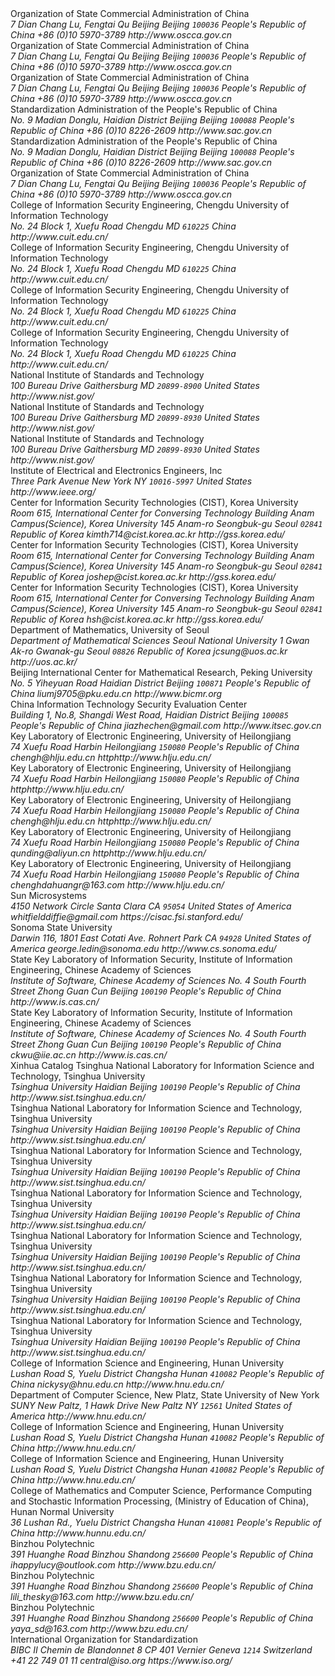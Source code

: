 <reference anchor='GMT-0002-2012' target='http://www.oscca.gov.cn/Column/Column_32.htm'>
  <front>
    <title>GM/T 0002-2012: SM4 block cipher algorithm</title>
    <author>
      <organization>Organization of State Commercial Administration of China</organization>
      <address>
        <postal>
         <street>7 Dian Chang Lu, Fengtai Qu</street>
         <city>Beijing</city>
         <region>Beijing</region>
         <code>100036</code>
         <country>People's Republic of China</country>
        </postal>
        <phone>+86 (0)10 5970-3789</phone>
        <!--<email>contact@oscca.gov.cn</email>-->
        <uri>http://www.oscca.gov.cn</uri>
      </address>
    </author>
    <date day='21' month='March' year='2012'/>
  </front>
</reference>

<reference anchor='GMT-0006-2012' target='http://www.oscca.gov.cn/Column/Column_32.htm'>
  <front>
    <title>GM/T 0006-2012: Cryptographic Application Identifier Criterion Specification</title>
    <author>
      <organization>Organization of State Commercial Administration of China</organization>
      <address>
        <postal>
         <street>7 Dian Chang Lu, Fengtai Qu</street>
         <city>Beijing</city>
         <region>Beijing</region>
         <code>100036</code>
         <country>People's Republic of China</country>
        </postal>
        <phone>+86 (0)10 5970-3789</phone>
        <!--<email>contact@oscca.gov.cn</email>-->
        <uri>http://www.oscca.gov.cn</uri>
      </address>
    </author>
    <date day='21' month='March' year='2012'/>
  </front>
</reference>

<reference anchor='SM4' target='http://www.oscca.gov.cn/UpFile/200621016423197990.pdf'>
<!-- <reference anchor='SM4' target='http://info.dacas.cn/sharedimages/ARTICLES/SMAlgorithms/SM4.pdf'> -->
  <front>
    <title>SMS4 Cryptographic Algorithm For Wireless LAN Products</title>
    <author>
      <organization>Organization of State Commercial Administration of China</organization>
      <address>
        <postal>
         <street>7 Dian Chang Lu, Fengtai Qu</street>
         <city>Beijing</city>
         <region>Beijing</region>
         <code>100036</code>
         <country>People's Republic of China</country>
        </postal>
        <phone>+86 (0)10 5970-3789</phone>
        <!--<email>contact@oscca.gov.cn</email>-->
        <uri>http://www.oscca.gov.cn</uri>
      </address>
    </author>
    <date month='January' year='2006'/>
  </front>
</reference>

<reference anchor='GBT.32907-2016' target='http://www.gb688.cn/bzgk/gb/newGbInfo?hcno=7803DE42D3BC5E80B0C3E5D8E873D56A'>
<!--http://www.sac.gov.cn/SACSearch/search?channelid=97779&templet=gjcxjg_detail.jsp&searchword=STANDARD_CODE=%27GB/T%2032907-2016%27 -->
  <front>
    <title>GB/T 32907-2016: Information security technology —- SM4 block cipher algorithm</title>
    <author>
      <organization>Standardization Administration of the People's Republic of China</organization>
      <address>
        <postal>
         <street>No. 9 Madian Donglu, Haidian District</street>
         <city>Beijing</city>
         <region>Beijing</region>
         <code>100088</code>
         <country>People's Republic of China</country>
        </postal>
        <phone>+86 (0)10 8226-2609</phone>
        <!--<email>contact@oscca.gov.cn</email>-->
        <uri>http://www.sac.gov.cn</uri>
      </address>
    </author>
    <date day='29' month='August' year='2016'/>
  </front>
</reference>


<reference anchor='GB.15629.11-2003' target='http://www.gb688.cn/bzgk/gb/newGbInfo?hcno=74B9DD11287E72408C19C4D3A360D1BD'>
  <front>
    <title>Information technology -- Telecommunications and information exchange between systems -- Local and metropolitan area networks -- Specific requirements -- Part 11: Wireless LAN Medium Access Control (MAC) and Physical Layer (PHY) Specifications</title>
    <author>
      <organization>Standardization Administration of the People's Republic of China</organization>
      <address>
        <postal>
         <street>No. 9 Madian Donglu, Haidian District</street>
         <city>Beijing</city>
         <region>Beijing</region>
         <code>100088</code>
         <country>People's Republic of China</country>
        </postal>
        <phone>+86 (0)10 8226-2609</phone>
        <!--<email>contact@oscca.gov.cn</email>-->
        <uri>http://www.sac.gov.cn</uri>
      </address>
    </author>
    <date day='12' month='May' year='2003'/>
  </front>
</reference>


<reference anchor='OSCCA' target='http://www.oscca.gov.cn'>
  <front>
    <title>Organization of State Commercial Administration of China</title>
    <author>
      <organization>Organization of State Commercial Administration of China</organization>
      <address>
        <postal>
         <street>7 Dian Chang Lu, Fengtai Qu</street>
         <city>Beijing</city>
         <region>Beijing</region>
         <code>100036</code>
         <country>People's Republic of China</country>
        </postal>
        <phone>+86 (0)10 5970-3789</phone>
        <!--<email>contact@oscca.gov.cn</email>-->
        <uri>http://www.oscca.gov.cn</uri>
      </address>
    </author>
    <date month='May' year='2017'/>
  </front>
</reference>

<reference anchor='SM4-Power' target='http://dx.doi.org/10.6028/NIST.FIPS.180-4'>
  <front>
    <!-- Journal on Communications Vol. 36 No 10. -->
    <title>Improved chosen-plaintext power analysis attack against SM4 at the round-output</title>
    <author initials="Z." surname="Du" fullname="Zhi-bo Du">
      <organization>College of Information Security Engineering, Chengdu University of Information Technology</organization>
      <address>
        <postal>
          <street>No. 24 Block 1, Xuefu Road</street>
          <city>Chengdu</city>
          <region>MD</region>
          <code>610225</code>
          <country>China</country>
        </postal>
        <uri>http://www.cuit.edu.cn/</uri>
      </address>
    </author>
    <author initials="Z." surname="Wu" fullname="Zhen Wu">
      <organization>College of Information Security Engineering, Chengdu University of Information Technology</organization>
      <address>
        <postal>
          <street>No. 24 Block 1, Xuefu Road</street>
          <city>Chengdu</city>
          <region>MD</region>
          <code>610225</code>
          <country>China</country>
        </postal>
        <uri>http://www.cuit.edu.cn/</uri>
      </address>
    </author>
    <author initials="M." surname="Wang" fullname="Min Wang">
      <organization>College of Information Security Engineering, Chengdu University of Information Technology</organization>
      <address>
        <postal>
          <street>No. 24 Block 1, Xuefu Road</street>
          <city>Chengdu</city>
          <region>MD</region>
          <code>610225</code>
          <country>China</country>
        </postal>
        <uri>http://www.cuit.edu.cn/</uri>
      </address>
    </author>
    <author initials="J." surname="Rao" fullname="Jin-tao Rao">
      <organization>College of Information Security Engineering, Chengdu University of Information Technology</organization>
      <address>
        <postal>
          <street>No. 24 Block 1, Xuefu Road</street>
          <city>Chengdu</city>
          <region>MD</region>
          <code>610225</code>
          <country>China</country>
        </postal>
        <uri>http://www.cuit.edu.cn/</uri>
      </address>
    </author>
    <date month='October' year='2015'/>
  </front>
</reference>

<reference anchor='NIST.FIPS.197' target='https://doi.org/10.6028/NIST.FIPS.197'>
  <front>
    <title>NIST FIPS 197: Advanced Encryption Standard (AES)</title>
    <author>
      <organization>National Institute of Standards and Technology</organization>
      <address>
        <postal>
          <street>100 Bureau Drive</street>
          <city>Gaithersburg</city>
          <region>MD</region>
          <code>20899-8900</code>
          <country>United States</country>
        </postal>
        <uri>http://www.nist.gov/</uri>
      </address>
    </author>
    <date month='November' year='2001'/>
  </front>
</reference>

<reference anchor='NIST.SP.800-38A' target='http://dx.doi.org/10.6028/NIST.SP.800-38A'>
  <front>
    <title>NIST Special Publication 800-38A: Recommendation for Block Cipher Modes of Operation -- Methods and Techniques</title>
    <author initials="M." surname="Dworkin" fullname="Morris Dworkin">
      <organization>National Institute of Standards and Technology</organization>
      <address>
        <postal>
          <street>100 Bureau Drive</street>
          <city>Gaithersburg</city>
          <region>MD</region>
          <code>20899-8930</code>
          <country>United States</country>
        </postal>
        <uri>http://www.nist.gov/</uri>
      </address>
    </author>
    <date month='December' year='2001'/>
  </front>
</reference>

<reference anchor='NIST.SP.800-38E' target='http://dx.doi.org/10.6028/NIST.SP.800-38E'>
  <front>
    <title>NIST Special Publication 800-38E: Recommendation for Block Cipher Modes of Operation: the XTS-AES Mode for Confidentiality on Storage Devices</title>
    <author initials="M." surname="Dworkin" fullname="Morris Dworkin">
      <organization>National Institute of Standards and Technology</organization>
      <address>
        <postal>
          <street>100 Bureau Drive</street>
          <city>Gaithersburg</city>
          <region>MD</region>
          <code>20899-8930</code>
          <country>United States</country>
        </postal>
        <uri>http://www.nist.gov/</uri>
      </address>
    </author>
    <date month='January' year='2010'/>
  </front>
</reference>

<reference anchor='IEEE.1619-2007' target='http://dx.doi.org/10.6028/NIST.SP.800-38E'>
  <front>
    <title>IEEE P1619-2007: The XTS-AES Tweakable Block Cipher</title>
    <author>
      <organization>Institute of Electrical and Electronics Engineers, Inc</organization>
      <address>
        <postal>
          <street>Three Park Avenue</street>
          <city>New York</city>
          <region>NY</region>
          <code>10016-5997</code>
          <country>United States</country>
        </postal>
        <uri>http://www.ieee.org/</uri>
      </address>
    </author>
    <date day='18' month='April' year='2008'/>
  </front>
</reference>

<reference anchor='SM4-Analysis' target='https://eprint.iacr.org/2008/281'>
  <front>
    <!-- Cryptology ePrint Archive, Report 2008/281 -->
    <title>Linear and Differential Cryptanalysis of Reduced SMS4 Block Cipher</title>
    <author initials="T." surname="Kim" fullname="Taehyun Kim">
      <organization>Center for Information Security Technologies (CIST), Korea University</organization>
      <address>
        <postal>
          <street>Room 615, International Center for Conversing Technology Building</street>
          <street>Anam Campus(Science), Korea University</street>
          <street>145 Anam-ro</street>
          <city>Seongbuk-gu</city>
          <region>Seoul</region>
          <code>02841</code>
          <country>Republic of Korea</country>
        </postal>
        <email>kimth714@cist.korea.ac.kr</email>
        <uri>http://gss.korea.edu/</uri>
      </address>
    </author>
    <author initials="J." surname="Kim" fullname="Jongsung Kim">
      <organization>Center for Information Security Technologies (CIST), Korea University</organization>
      <address>
        <postal>
          <street>Room 615, International Center for Conversing Technology Building</street>
          <street>Anam Campus(Science), Korea University</street>
          <street>145 Anam-ro</street>
          <city>Seongbuk-gu</city>
          <region>Seoul</region>
          <code>02841</code>
          <country>Republic of Korea</country>
        </postal>
        <email>joshep@cist.korea.ac.kr</email>
        <uri>http://gss.korea.edu/</uri>
      </address>
    </author>
    <author initials="S." surname="Kim" fullname="Seokhie Kim">
      <organization>Center for Information Security Technologies (CIST), Korea University</organization>
      <address>
        <postal>
          <street>Room 615, International Center for Conversing Technology Building</street>
          <street>Anam Campus(Science), Korea University</street>
          <street>145 Anam-ro</street>
          <city>Seongbuk-gu</city>
          <region>Seoul</region>
          <code>02841</code>
          <country>Republic of Korea</country>
        </postal>
        <email>hsh@cist.korea.ac.kr</email>
        <uri>http://gss.korea.edu/</uri>
      </address>
    </author>
    <author initials="J." surname="Sung" fullname="Jaechul Sung">
      <organization>Department of Mathematics, University of Seoul</organization>
      <address>
        <postal>
          <street>Department of Mathematical Sciences</street>
          <street>Seoul National University</street>
          <street>1 Gwan Ak-ro</street>
          <city>Gwanak-gu</city>
          <region>Seoul</region>
          <code>08826</code>
          <country>Republic of Korea</country>
        </postal>
        <email>jcsung@uos.ac.kr</email>
        <uri>http://uos.ac.kr/</uri>
      </address>
    </author>
    <date day='22' month='June' year='2008'/>
  </front>
</reference>

<reference anchor='SM4-Linear' target='https://doi.org/10.1007/s11390-014-1495-9'>
  <front>
    <!-- Journal of Computer Science and Technology, November 2014, Volume 29, Issue 6, pp 1123–1133 -->
    <title>Improved Linear Attacks on the Chinese Block Cipher Standard</title>
    <author initials="M." surname="Liu" fullname="Ming-Jie Liu">
      <organization>Beijing International Center for Mathematical Research, Peking University</organization>
      <address>
        <postal>
          <street>No. 5 Yiheyuan Road Haidian District</street>
          <city>Beijing</city>
          <code>100871</code>
          <country>People's Republic of China</country>
        </postal>
        <email>liumj9705@pku.edu.cn</email>
        <uri>http://www.bicmr.org</uri>
      </address>
    </author>
    <author initials="J." surname="Chen" fullname="Jia-Zhe Chen">
      <organization>China Information Technology Security Evaluation Center</organization>
      <address>
        <postal>
          <street>Building 1, No.8, Shangdi West Road, Haidian District</street>
          <city>Beijing</city>
          <code>100085</code>
          <country>People's Republic of China</country>
        </postal>
        <email>jiazhechen@gmail.com</email>
        <uri>http://www.itsec.gov.cn</uri>
      </address>
    </author>
    <date day='17' month='November' year='2014'/>
  </front>
</reference>

<reference anchor='SM4-FPGA' target='https://www.researchgate.net/publication/287081686_Improvements_of_SM4_algorithm_and_application_in_Ethernet_encryption_system_based_on_FPGA'>
  <front>
    <!-- article{article,
    author = {Cheng, H and Zhai, S and Fang, L and Ding, Q and Huang, C},
    year = {2014},
    month = {07},
    pages = {518-526},
    title = {Improvements of SM4 algorithm and application in Ethernet encryption system based on FPGA},
    volume = {5},
    booktitle = {Journal of Information Hiding and Multimedia Signal Processing}
    } -->
    <!-- Cryptology ePrint Archive, Report 2013/626 -->
    <title>Improvements of SM4 Algorithm and Application in Ethernet Encryption System Based on FPGA</title>
    <author initials="H." surname="Cheng" fullname="Hai Cheng">
      <organization>Key Laboratory of Electronic Engineering, University of Heilongjiang</organization>
      <address>
        <postal>
          <street>74 Xuefu Road</street>
          <city>Harbin</city>
          <region>Heilongjiang</region>
          <code>150080</code>
          <country>People's Republic of China</country>
        </postal>
        <email>chengh@hlju.edu.cn</email>
        <uri>httphttp://www.hlju.edu.cn/</uri>
      </address>
    </author>
    <author initials="S." surname="Zhai" fullname="Shuxia Zhai">
      <organization>Key Laboratory of Electronic Engineering, University of Heilongjiang</organization>
      <address>
        <postal>
          <street>74 Xuefu Road</street>
          <city>Harbin</city>
          <region>Heilongjiang</region>
          <code>150080</code>
          <country>People's Republic of China</country>
        </postal>
        <uri>httphttp://www.hlju.edu.cn/</uri>
      </address>
    </author>
    <author initials="L." surname="Fang" fullname="Lianzhong Fang">
      <organization>Key Laboratory of Electronic Engineering, University of Heilongjiang</organization>
      <address>
        <postal>
          <street>74 Xuefu Road</street>
          <city>Harbin</city>
          <region>Heilongjiang</region>
          <code>150080</code>
          <country>People's Republic of China</country>
        </postal>
        <email>chengh@hlju.edu.cn</email>
        <uri>httphttp://www.hlju.edu.cn/</uri>
      </address>
    </author>
    <author initials="Q." surname="Ding" fullname="Qun Ding">
      <organization>Key Laboratory of Electronic Engineering, University of Heilongjiang</organization>
      <address>
        <postal>
          <street>74 Xuefu Road</street>
          <city>Harbin</city>
          <region>Heilongjiang</region>
          <code>150080</code>
          <country>People's Republic of China</country>
        </postal>
        <email>qunding@aliyun.cn</email>
        <uri>httphttp://www.hlju.edu.cn/</uri>
      </address>
    </author>
    <author initials="C." surname="Huang" fullname="Chunguang Huang">
      <organization>Key Laboratory of Electronic Engineering, University of Heilongjiang</organization>
      <address>
        <postal>
          <street>74 Xuefu Road</street>
          <city>Harbin</city>
          <region>Heilongjiang</region>
          <code>150080</code>
          <country>People's Republic of China</country>
        </postal>
        <email>chenghdahuangr@163.com</email>
        <uri>http://www.hlju.edu.cn/</uri>
      </address>
    </author>
    <date day='01' month='July' year='2014'/>
  </front>
</reference>


<reference anchor='SM4-En' target='https://www.iacr.org/cryptodb/data/paper.php?pubkey=18006'>
  <front>
    <!-- https://www.iacr.org/cryptodb/data/paper.php?pubkey=18006 -->
    <title>SMS4 Encryption Algorithm for Wireless Networks</title>
    <author initials="W." surname="Diffie" fullname="Whitfield Diffie">
      <organization>Sun Microsystems</organization>
      <address>
        <postal>
          <street>4150 Network Circle</street>
          <city>Santa Clara</city>
          <region>CA</region>
          <code>95054</code>
          <country>United States of America</country>
        </postal>
        <email>whitfielddiffie@gmail.com</email>
        <uri>https://cisac.fsi.stanford.edu/</uri>
      </address>
    </author>
    <author initials="G." surname="Ledin" fullname="George Ledin">
      <organization>Sonoma State University</organization>
      <address>
        <postal>
          <street>Darwin 116, 1801 East Cotati Ave.</street>
          <city>Rohnert Park</city>
          <region>CA</region>
          <code>94928</code>
          <country>United States of America</country>
        </postal>
        <email>george.ledin@sonoma.edu</email>
        <uri>http://www.cs.sonoma.edu/</uri>
      </address>
    </author>
    <date day='15' month='May' year='2008'/>
  </front>
</reference>

<reference anchor='SM4-WhiteBox' target='http://dx.doi.org/10.1002/sec.1394'>
  <!-- @article {SEC:SEC1394,
  author = {Bai, Kunpeng and Wu, Chuankun},
  title = {A secure white-box SM4 implementation},
  journal = {Security and Communication Networks},
  volume = {9},
  number = {10},
  issn = {1939-0122},
  url = {http://dx.doi.org/10.1002/sec.1394},
  doi = {10.1002/sec.1394},
  pages = {996-1006},
  keywords = {white-box cryptography, SM4, secure implementation, lookup tables, obfuscation},
  year = {2016},
  note = {sec.1394},
  } -->
  <front>
    <title>A secure white-box SM4 implementation</title>
    <author initials="K." surname="Bai" fullname="Kunpeng Bai">
      <organization>State Key Laboratory of Information Security, Institute of Information Engineering, Chinese Academy of Sciences</organization>
      <address>
        <postal>
          <street>Institute of Software, Chinese Academy of Sciences</street>
          <street>No. 4 South Fourth Street</street>
          <city>Zhong Guan Cun</city>
          <region>Beijing</region>
          <code>100190</code>
          <country>People's Republic of China</country>
        </postal>
        <uri>http://www.is.cas.cn/</uri>
      </address>
    </author>
    <author initials="C." surname="Wu" fullname="Chuankun Wu">
      <organization>State Key Laboratory of Information Security, Institute of Information Engineering, Chinese Academy of Sciences</organization>
      <address>
        <postal>
          <street>Institute of Software, Chinese Academy of Sciences</street>
          <street>No. 4 South Fourth Street</street>
          <city>Zhong Guan Cun</city>
          <region>Beijing</region>
          <code>100190</code>
          <country>People's Republic of China</country>
        </postal>
        <email>ckwu@iie.ac.cn</email>
        <uri>http://www.is.cas.cn/</uri>
      </address>
    </author>
    <date day='15' month='May' year='2008'/>
  </front>
</reference>

<reference anchor='LSW-Bio' target='http://press.ustc.edu.cn/sites/default/files/fujian/field_fujian_multi/20120113/%E5%90%95%E8%BF%B0%E6%9C%9B%20%E5%AF%86%E7%A0%81%E4%B8%80%E6%A0%B7%E7%9A%84%E4%BA%BA%E7%94%9F.pdf'>
 <!-- 新华书目报　2010年11月25日 孙梦姝 -->
  <front>
    <title>Lv Shu Wang -- A life in cryptography</title>
    <author initials="M." surname="Sun" fullname="Mengshu Sun">
      <organization>Xinhua Catalog</organization>
    </author>
    <date day='25' month='November' year='2010'/>
  </front>
</reference>

<reference anchor='SideChannel' target='https://doi.org/10.1109/CIS.2015.102'>
  <!-- 2015 11th International Conference on Computational Intelligence and Security (CIS), Shenzhen, 2015, pp. 398-401. -->
  <front>
    <title>Software Hardware Co-design for Side-Channel Analysis Platform on Security Chips</title>
    <author initials="Q." surname="Lei" fullname="Qian Lei">
      <organization>Tsinghua National Laboratory for Information Science and Technology, Tsinghua University</organization>
      <address>
        <postal>
          <street>Tsinghua University</street>
          <city>Haidian</city>
          <region>Beijing</region>
          <code>100190</code>
          <country>People's Republic of China</country>
        </postal>
        <uri>http://www.sist.tsinghua.edu.cn/</uri>
      </address>
    </author>
    <author initials="L." surname="Wu" fullname="Liji Wu">
      <organization>Tsinghua National Laboratory for Information Science and Technology, Tsinghua University</organization>
      <address>
        <postal>
          <street>Tsinghua University</street>
          <city>Haidian</city>
          <region>Beijing</region>
          <code>100190</code>
          <country>People's Republic of China</country>
        </postal>
        <uri>http://www.sist.tsinghua.edu.cn/</uri>
      </address>
    </author>
    <author initials="S." surname="Zhang" fullname="Shaohui Zhang">
      <organization>Tsinghua National Laboratory for Information Science and Technology, Tsinghua University</organization>
      <address>
        <postal>
          <street>Tsinghua University</street>
          <city>Haidian</city>
          <region>Beijing</region>
          <code>100190</code>
          <country>People's Republic of China</country>
        </postal>
        <uri>http://www.sist.tsinghua.edu.cn/</uri>
      </address>
    </author>
    <author initials="X." surname="Zhang" fullname="Xiangmin Zhang">
      <organization>Tsinghua National Laboratory for Information Science and Technology, Tsinghua University</organization>
      <address>
        <postal>
          <street>Tsinghua University</street>
          <city>Haidian</city>
          <region>Beijing</region>
          <code>100190</code>
          <country>People's Republic of China</country>
        </postal>
        <uri>http://www.sist.tsinghua.edu.cn/</uri>
      </address>
    </author>
    <author initials="X." surname="Li" fullname="Xiangyu Li">
      <organization>Tsinghua National Laboratory for Information Science and Technology, Tsinghua University</organization>
      <address>
        <postal>
          <street>Tsinghua University</street>
          <city>Haidian</city>
          <region>Beijing</region>
          <code>100190</code>
          <country>People's Republic of China</country>
        </postal>
        <uri>http://www.sist.tsinghua.edu.cn/</uri>
      </address>
    </author>
    <author initials="L." surname="Pan" fullname="Liyang Pan">
      <organization>Tsinghua National Laboratory for Information Science and Technology, Tsinghua University</organization>
      <address>
        <postal>
          <street>Tsinghua University</street>
          <city>Haidian</city>
          <region>Beijing</region>
          <code>100190</code>
          <country>People's Republic of China</country>
        </postal>
        <uri>http://www.sist.tsinghua.edu.cn/</uri>
      </address>
    </author>
    <author initials="Z." surname="Dong" fullname="Zhimeng Dong">
      <organization>Tsinghua National Laboratory for Information Science and Technology, Tsinghua University</organization>
      <address>
        <postal>
          <street>Tsinghua University</street>
          <city>Haidian</city>
          <region>Beijing</region>
          <code>100190</code>
          <country>People's Republic of China</country>
        </postal>
        <uri>http://www.sist.tsinghua.edu.cn/</uri>
      </address>
    </author>
    <date day='1' month='December' year='2015'/>
  </front>
</reference>

<reference anchor='SM4-VLSI' target='https://doi.org/10.3233/JIFS-169011'>
<!-- Journal of Intelligent & Fuzzy Systems 31 (2016) 795–803
DOI:10.3233/JIFS-169011
IOS Press -->
  <front>
    <title>A VLSI implementation of an SM4 algorithm resistant to power analysis</title>
    <author initials="S." surname="Yu" fullname="Siyang Yu">
      <organization>College of Information Science and Engineering, Hunan University</organization>
      <address>
        <postal>
          <street>Lushan Road S, Yuelu District</street>
          <city>Changsha</city>
          <region>Hunan</region>
          <code>410082</code>
          <country>People's Republic of China</country>
        </postal>
        <email>nickysy@hnu.edu.cn</email>
        <uri>http://www.hnu.edu.cn/</uri>
      </address>
    </author>
    <author initials="K." surname="Li" fullname="Kenli Li">
      <organization>Department of Computer Science, New Platz, State University of New York</organization>
      <address>
        <postal>
          <street>SUNY New Paltz, 1 Hawk Drive</street>
          <city>New Paltz</city>
          <region>NY</region>
          <code>12561</code>
          <country>United States of America</country>
        </postal>
        <uri>http://www.hnu.edu.cn/</uri>
      </address>
    </author>
    <author initials="K." surname="Li" fullname="Keqin Li">
      <organization>College of Information Science and Engineering, Hunan University</organization>
      <address>
        <postal>
          <street>Lushan Road S, Yuelu District</street>
          <city>Changsha</city>
          <region>Hunan</region>
          <code>410082</code>
          <country>People's Republic of China</country>
        </postal>
        <uri>http://www.hnu.edu.cn/</uri>
      </address>
    </author>
    <author initials="Y." surname="Qin" fullname="Yunchuan Qin">
      <organization>College of Information Science and Engineering, Hunan University</organization>
      <address>
        <postal>
          <street>Lushan Road S, Yuelu District</street>
          <city>Changsha</city>
          <region>Hunan</region>
          <code>410082</code>
          <country>People's Republic of China</country>
        </postal>
        <uri>http://www.hnu.edu.cn/</uri>
      </address>
    </author>
    <author initials="Z." surname="Tong" fullname="Zhao Tong">
      <organization>College of Mathematics and Computer Science, Performance Computing and Stochastic Information Processing, (Ministry of Education of China), Hunan Normal University</organization>
      <address>
        <postal>
          <street>36 Lushan Rd., Yuelu District</street>
          <city>Changsha</city>
          <region>Hunan</region>
          <code>410081</code>
          <country>People's Republic of China</country>
        </postal>
        <uri>http://www.hunnu.edu.cn/</uri>
      </address>
    </author>
    <date day='22' month='July' year='2016'/>
  </front>
</reference>

<reference anchor='SM4-HiSpeed' target='http://dx.doi.org/10.14257/ijsia.2016.10.9.01'>
<!-- International Journal of Security and its Applications
Vol. 10, No. 9 (2016), pp.1-8
http://dx.doi.org/10.14257/ijsia.2016.10.9.01 -->
  <front>
    <title>High-speed Encryption &amp; Decryption System Based on SM4</title>
    <author initials="Q." surname="Lv" fullname="Qian Lv">
      <organization>Binzhou Polytechnic</organization>
      <address>
        <postal>
          <street>391 Huanghe Road</street>
          <city>Binzhou</city>
          <region>Shandong</region>
          <code>256600</code>
          <country>People's Republic of China</country>
        </postal>
        <email>ihappylucy@outlook.com</email>
        <uri>http://www.bzu.edu.cn/</uri>
      </address>
    </author>
    <author initials="L." surname="Li" fullname="Li Li">
      <organization>Binzhou Polytechnic</organization>
      <address>
        <postal>
          <street>391 Huanghe Road</street>
          <city>Binzhou</city>
          <region>Shandong</region>
          <code>256600</code>
          <country>People's Republic of China</country>
        </postal>
        <email>lili_thesky@163.com</email>
        <uri>http://www.bzu.edu.cn/</uri>
      </address>
    </author>
    <author initials="Y." surname="Cao" fullname="Yan-yan Cao">
      <organization>Binzhou Polytechnic</organization>
      <address>
        <postal>
          <street>391 Huanghe Road</street>
          <city>Binzhou</city>
          <region>Shandong</region>
          <code>256600</code>
          <country>People's Republic of China</country>
        </postal>
        <email>yaya_sd@163.com</email>
        <uri>http://www.bzu.edu.cn/</uri>
      </address>
    </author>
    <date day='22' month='July' year='2016'/>
  </front>
</reference>

<reference anchor='ISO.IEC.18033-3.AMD2' target='https://www.iso.org/standard/54531.html'>
  <front>
    <title>ISO/IEC WD1 18033-3/AMD2 -- Encryption algorithms -- Part 3: Block ciphers -- Amendment 2</title>
    <author>
      <organization>International Organization for Standardization</organization>
      <address>
        <postal>
          <street>BIBC II</street>
          <street>Chemin de Blandonnet 8</street>
          <street>CP 401</street>
          <city>Vernier</city>
          <region>Geneva</region>
          <code>1214</code>
          <country>Switzerland</country>
        </postal>
        <phone>+41 22 749 01 11</phone>
        <email>central@iso.org</email>
        <uri>https://www.iso.org/</uri>
      </address>
    </author>
    <date day='13' month='June' year='2017'/>
  </front>
</reference>

